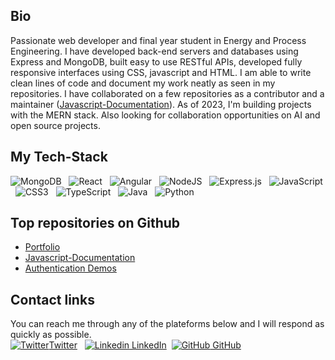 ## Bio
Passionate web developer and final year student in Energy and Process Engineering. I have developed back-end servers and databases using Express and MongoDB, built easy to use RESTful APIs, developed fully responsive interfaces using CSS, javascript and HTML. I am able to write clean lines of code and document my work neatly as seen in my repositories. I have collaborated on a few repositories as a contributor and a maintainer ([Javascript-Documentation](https://github.com/Lynch23/javascript-documentation.git)). As of 2023, I'm building projects with the MERN stack. Also looking for collaboration opportunities on AI and open source projects.

## My Tech-Stack
![MongoDB](https://img.shields.io/badge/MongoDB-%234ea94b.svg?style=for-the-badge&logo=mongodb&logoColor=white) &nbsp;
![React](https://img.shields.io/badge/react-%2320232a.svg?style=for-the-badge&logo=react&logoColor=%2361DAFB) &nbsp;
![Angular](https://img.shields.io/badge/angular-%2320232a.svg?style=for-the-badge&logo=angular&logoColor=%23FB6662) &nbsp;
![NodeJS](https://img.shields.io/badge/node.js-6DA55F?style=for-the-badge&logo=node.js&logoColor=white) &nbsp;
![Express.js](https://img.shields.io/badge/express.js-%23404d59.svg?style=for-the-badge&logo=express&logoColor=%2361DAFB) &nbsp;
![JavaScript](https://img.shields.io/badge/javascript-%23323330.svg?style=for-the-badge&logo=javascript&logoColor=%23F7DF1E) &nbsp;
![CSS3](https://img.shields.io/badge/css3-%231572B6.svg?style=for-the-badge&logo=css3&logoColor=white) &nbsp;
![TypeScript](https://img.shields.io/badge/typescript-%23007ACC.svg?style=for-the-badge&logo=typescript&logoColor=white) &nbsp;
![Java](https://img.shields.io/badge/java-%23ED8B00.svg?style=for-the-badge&logo=java&logoColor=white) &nbsp;
![Python](https://img.shields.io/badge/python-3670A0?style=for-the-badge&logo=python&logoColor=ffdd54) &nbsp;

## Top repositories on Github
- [Portfolio](https://github.com/Lynch23/Portfolio.git)
- [Javascript-Documentation](https://github.com/Lynch23/javascript-documentation.git)
- [Authentication Demos](https://github.com/Lynch23/Basic-Auth-Conception.git)

## Contact links
You can reach me through any of the plateforms below and I will respond as quickly as possible.   
[![Twitter](http://i.imgur.com/wWzX9uB.png)Twitter](https://twitter.com/marvels_agent_A) &nbsp;
[![Linkedin](https://i.stack.imgur.com/gVE0j.png) LinkedIn](https://www.linkedin.com/in/austin-lynch-process-eng/)&nbsp;
[![GitHub](https://i.stack.imgur.com/tskMh.png) GitHub](https://github.com/Lynch23)

